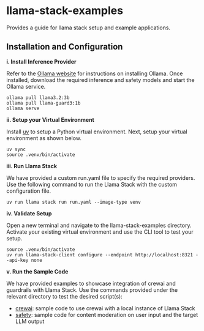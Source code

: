 # llama-stack-examples
Provides a guide for llama stack setup and example applications.

## Installation and Configuration

**i. Install Inference Provider**

Refer to the [Ollama website](https://ollama.com/download) for instructions on installing Ollama. Once installed, download the required inference and safety models and start the Ollama service.

```
ollama pull llama3.2:3b
ollama pull llama-guard3:1b
ollama serve
```

**ii. Setup your Virtual Environment**

Install [uv](https://docs.astral.sh/uv) to setup a Python virtual environment. Next, setup your virtual environment as shown below.

```
uv sync
source .venv/bin/activate
```

**iii. Run Llama Stack**

We have provided a custom run.yaml file to specify the required providers. Use the following command to run the Llama Stack with the custom configuration file.

```
uv run llama stack run run.yaml --image-type venv
```

**iv. Validate Setup**

Open a new terminal and navigate to the llama-stack-examples directory. Activate your existing virtual environment and use the CLI tool to test your setup.

```
source .venv/bin/activate
uv run llama-stack-client configure --endpoint http://localhost:8321 --api-key none
```

**v. Run the Sample Code**

We have provided examples to showcase integration of crewai and guardrails with Llama Stack. Use the commands provided under the relevant directory to test the desired script(s):

- [crewai](crewai/README.md): sample code to use crewai with a local instance of Llama Stack
- [safety](safety/README.md): sample code for content moderation on user input and the target LLM output
